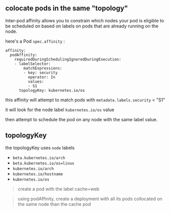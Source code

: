 ## colocate pods in the same "topology"

Inter-pod affinity allows you to constrain which nodes your pod is eligible to be scheduled on based on labels on pods that are already running on the node.

here's a Pod `spec.affinity` :
```
affinity:
  podAffinity:
    requiredDuringSchedulingIgnoredDuringExecution:
    - labelSelector:
        matchExpressions:
        - key: security
          operator: In
          values:
          - S1
      topologyKey: kubernetes.io/os
```

this affinity will attempt to match pods with `metadata.labels.security` = "S1"

it will look for the node label `kubernetes.io/os` value

then attempt to schedule the pod on any node with the same label value.

## topologyKey
the topologyKey uses `node` labels

- `beta.kubernetes.io/arch`
- `beta.kubernetes.io/os=linux`
- `kubernetes.io/arch`
- `kubernetes.io/hostname`
- `kubernetes.io/os`

> create a pod with the label cache=web

> using podAffinity, create a deployment with all its pods collocated on the same node than the cache pod